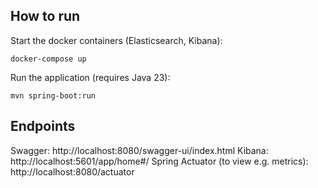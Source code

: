 ## How to run
Start the docker containers (Elasticsearch, Kibana):
```
docker-compose up
```
Run the application (requires Java 23):
```
mvn spring-boot:run
```


## Endpoints
Swagger: http://localhost:8080/swagger-ui/index.html
Kibana: http://localhost:5601/app/home#/
Spring Actuator (to view e.g. metrics): http://localhost:8080/actuator